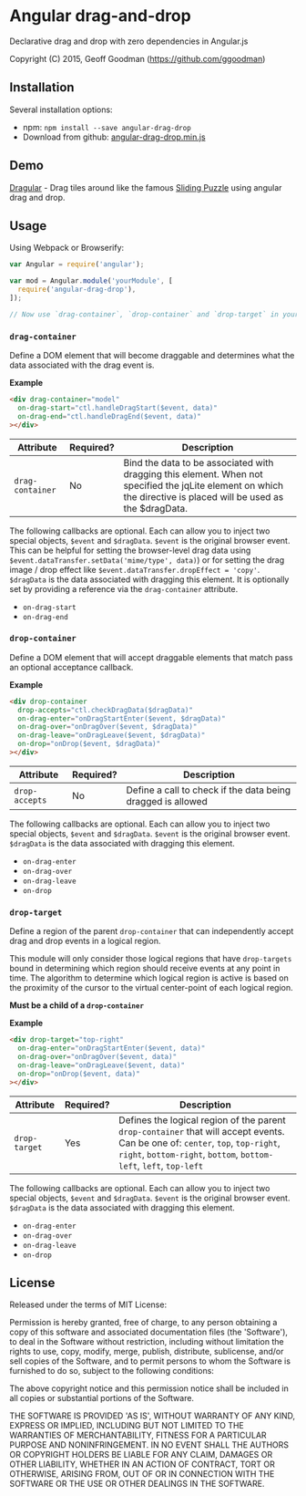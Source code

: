 Angular drag-and-drop
=====================

Declarative drag and drop with zero dependencies in Angular.js

Copyright (C) 2015, Geoff Goodman (https://github.com/ggoodman)



Installation
------------

Several installation options:
* npm: `npm install --save angular-drag-drop`
* Download from github: [angular-drag-drop.min.js](https://raw.github.com/ggoodman/angular-drag-drop/master/dist/angular-drag-drop.min.js)



Demo
----

[Dragular](http://bit.ly/17E25d2) - Drag tiles around like the famous
[Sliding Puzzle](http://en.wikipedia.org/wiki/Sliding_puzzle) using angular drag and drop.

Usage
-----

Using Webpack or Browserify:

```js
var Angular = require('angular');

var mod = Angular.module('yourModule', [
  require('angular-drag-drop'),
]);

// Now use `drag-container`, `drop-container` and `drop-target` in your templates
```



### `drag-container`

Define a DOM element that will become draggable and determines what the data associated with the drag event is.

**Example**

```html
<div drag-container="model"
  on-drag-start="ctl.handleDragStart($event, data)"
  on-drag-end="ctl.handleDragEnd($event, data)"
></div>
```

Attribute | Required? | Description
----------|-----------|------------
`drag-container` | No | Bind the data to be associated with dragging this element. When not specified the jqLite element on which the directive is placed will be used as the $dragData.

The following callbacks are optional.
Each can allow you to inject two special objects, `$event` and `$dragData`.
`$event` is the original browser event.
This can be helpful for setting the browser-level drag data using `$event.dataTransfer.setData('mime/type', data)`)
or for setting the drag image / drop effect like `$event.dataTransfer.dropEffect = 'copy'`.
`$dragData` is the data associated with dragging this element.
It is optionally set by providing a reference via the `drag-container` attribute.

* `on-drag-start`
* `on-drag-end`



### `drop-container`

Define a DOM element that will accept draggable elements that match pass an optional acceptance callback.

**Example**

```html
<div drop-container
  drop-accepts="ctl.checkDragData($dragData)"
  on-drag-enter="onDragStartEnter($event, $dragData)"
  on-drag-over="onDragOver($event, $dragData)"
  on-drag-leave="onDragLeave($event, $dragData)"
  on-drop="onDrop($event, $dragData)"
></div>
```

Attribute | Required? | Description
----------|-----------|------------
`drop-accepts` | No | Define a call to check if the data being dragged is allowed

The following callbacks are optional.
Each can allow you to inject two special objects, `$event` and `$dragData`.
`$event` is the original browser event.
`$dragData` is the data associated with dragging this element.

* `on-drag-enter`
* `on-drag-over`
* `on-drag-leave`
* `on-drop`



### `drop-target`

Define a region of the parent `drop-container` that can independently accept drag and drop events in a logical region.

This module will only consider those logical regions that have `drop-targets` bound in determining which region
should receive events at any point in time. The algorithm to determine which logical region is active is based
on the proximity of the cursor to the virtual center-point of each logical region.

**Must be a child of a `drop-container`**

**Example**

```html
<div drop-target="top-right"
  on-drag-enter="onDragStartEnter($event, data)"
  on-drag-over="onDragOver($event, data)"
  on-drag-leave="onDragLeave($event, data)"
  on-drop="onDrop($event, data)"
></div>
```

Attribute | Required? | Description
----------|-----------|------------
`drop-target` | Yes | Defines the logical region of the parent `drop-container` that will accept events. Can be one of: `center`, `top`, `top-right`, `right`, `bottom-right`, `bottom`, `bottom-left`, `left`, `top-left`

The following callbacks are optional.
Each can allow you to inject two special objects, `$event` and `$dragData`.
`$event` is the original browser event.
`$dragData` is the data associated with dragging this element.

* `on-drag-enter`
* `on-drag-over`
* `on-drag-leave`
* `on-drop`



License
-------

Released under the terms of MIT License:

Permission is hereby granted, free of charge, to any person obtaining
a copy of this software and associated documentation files (the
'Software'), to deal in the Software without restriction, including
without limitation the rights to use, copy, modify, merge, publish,
distribute, sublicense, and/or sell copies of the Software, and to
permit persons to whom the Software is furnished to do so, subject to
the following conditions:

The above copyright notice and this permission notice shall be
included in all copies or substantial portions of the Software.

THE SOFTWARE IS PROVIDED 'AS IS', WITHOUT WARRANTY OF ANY KIND,
EXPRESS OR IMPLIED, INCLUDING BUT NOT LIMITED TO THE WARRANTIES OF
MERCHANTABILITY, FITNESS FOR A PARTICULAR PURPOSE AND NONINFRINGEMENT.
IN NO EVENT SHALL THE AUTHORS OR COPYRIGHT HOLDERS BE LIABLE FOR ANY
CLAIM, DAMAGES OR OTHER LIABILITY, WHETHER IN AN ACTION OF CONTRACT,
TORT OR OTHERWISE, ARISING FROM, OUT OF OR IN CONNECTION WITH THE
SOFTWARE OR THE USE OR OTHER DEALINGS IN THE SOFTWARE.

